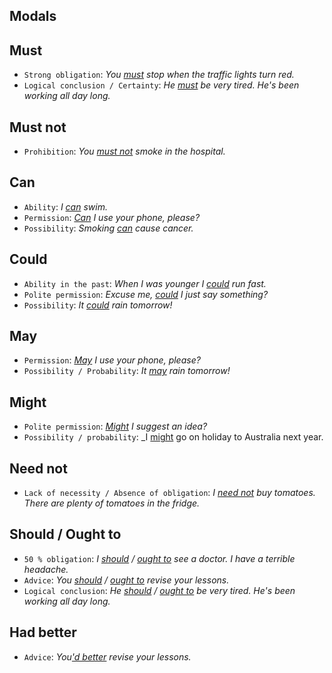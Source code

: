 ## Modals

## Must	
* `Strong obligation`: _You <ins>must</ins> stop when the traffic lights turn red._
* `Logical conclusion / Certainty`: 	_He <ins>must</ins> be very tired. He's been working all day long._

## Must not
* `Prohibition`: _You <ins>must not</ins> smoke in the hospital._

## Can
* `Ability`:	_I <ins>can</ins> swim._
* `Permission`: _<ins>Can</ins> I use your phone, please?_
* `Possibility`: _Smoking <ins>can</ins> cause cancer._

## Could
* `Ability in the past`:	_When I was younger I <ins>could</ins> run fast._
* `Polite permission`: _Excuse me, <ins>could</ins> I just say something?_
* `Possibility`: _It <ins>could</ins> rain tomorrow!_

## May
* `Permission`: _<ins>May</ins> I use your phone, please?_
* `Possibility / Probability`: _It <ins>may</ins> rain tomorrow!_

## Might
* `Polite permission`: _<ins>Might</ins> I suggest an idea?_
* `Possibility / probability`: _I <ins>might</ins> go on holiday to Australia next year.

## Need not
* `Lack of necessity / Absence of obligation`: _I <ins>need not</ins> buy tomatoes. There are plenty of tomatoes in the fridge._

## Should / Ought to
* `50 % obligation`: _I <ins>should</ins> / <ins>ought to</ins> see a doctor. I have a terrible headache._
* `Advice`: _You <ins>should</ins> / <ins>ought to</ins> revise your lessons._
* `Logical conclusion`: _He <ins>should</ins> / <ins>ought to</ins> be very tired. He's been working all day long._

## Had better
* `Advice`: _You<ins>'d better</ins> revise your lessons._

